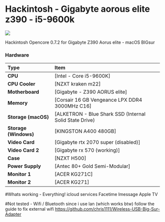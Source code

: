 # Hackintosh - Gigabyte aorous elite z390 - i5-9600k

![](https://imgur.com/ud3J0I8)

Hackintosh Opencore 0.7.2 for Gigabyte Z390 Aorus elite - macOS BIGsur 

### Hardware

Type|Item
:----|:----
**CPU** | [Intel - Core i5-9600K]
**CPU Cooler** | [NZXT kraken m22] 
**Motherboard** | [Gigabyte - Z390 AORUS elite]
**Memory** | [Corsair 16 GB Vengeance LPX DDR4 3000MHz C16]
**Storage (macOS)** | [ALKETRON - Blue Shark SSD (Internal Solid State Drive) | 120GB]
**Storage (Windows)** | [KINGSTON A400 480GB]
**Video Card** | [Gigabyte rtx 2070 super (disabled)]
**Video Card 2** | [Gigabyte rx 570 (working)]
**Case** | [NZXT H500]
**Power Supply** | [Antec 80+ Gold Semi-Modular]
**Monitor 1** | [ACER KG271C]
**Monitor 2** | [ACER KG271]


#Whats working - Everything!
icloud services 
Facetime
Imessage
Apple TV

#Not tested - Wifi / Bluetooth since i use lan (which works btw)
follow the guide to fix external wifi
https://github.com/chris1111/Wireless-USB-Big-Sur-Adapter


